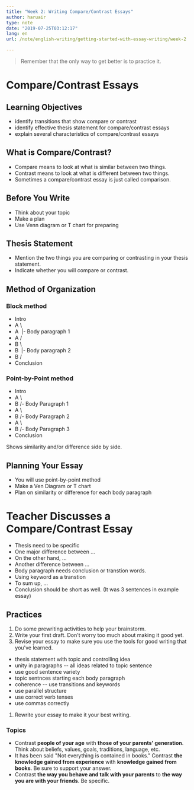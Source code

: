 ```yaml
---
title: "Week 2: Writing Compare/Contrast Essays"
author: haruair
type: note
date: "2019-07-25T03:12:17"
lang: en
url: /note/english-writing/getting-started-with-essay-writing/week-2

---
```


> Remember that the only way to get better is to practice it.

# Compare/Contrast Essays

## Learning Objectives

- identify transitions that show compare or contrast
- identify effective thesis statement for compare/contrast essays
- explain several characteristics of compare/contrast essays

## What is Compare/Contrast?

- Compare means to look at what is similar between two things.
- Contrast means to look at what is different between two things.
- Sometimes a compare/contrast essay is just called comparison.

## Before You Write

- Think about your topic
- Make a plan
- Use Venn diagram or T chart for preparing

## Thesis Statement

- Mention the two things you are comparing or contrasting in your thesis statement.
- Indicate whether you will compare or contrast.

## Method of Organization

### Block method

- Intro
- A \
- A &nbsp;|- Body paragraph 1
- A /
- B \
- B &nbsp;|- Body paragraph 2
- B /
- Conclusion

### Point-by-Point method

- Intro
- A \
- B /- Body Paragraph 1
- A \
- B /- Body Paragraph 2
- A \
- B /- Body Paragraph 3
- Conclusion

Shows similarity and/or difference side by side.

## Planning Your Essay

- You will use point-by-point method
- Make a Ven Diagram or T chart
- Plan on similarity or difference for each body paragraph

# Teacher Discusses a Compare/Contrast Essay

- Thesis need to be specific
- One major difference between ...
- On the other hand, ...
- Another difference between ...
- Body paragraph needs conclusion or transtion words.
- Using keyword as a transtion
- To sum up, ...
- Conclusion should be short as well. (It was 3 sentences in example essay)

## Practices

1. Do some prewriting activities to help your brainstorm.
1. Write your first draft. Don't worry too much about making it good yet.
1. Revise your essay to make sure you use the tools for good writing that you've learned.
  - thesis statement with topic and controlling idea
  - unity in paragraphs -- all ideas related to topic sentence
  - use good sentence variety
  - topic sentnces starting each body paragraph
  - coherence -- use transitions and keywords
  - use parallel structure
  - use correct verb tenses
  - use commas correctly
1. Rewrite your essay to make it your best writing.

### Topics

- Contrast __people of your age__ with __those of your parents' generation__. Think about beliefs, values, goals, traditions, language, etc.
- It has been said "Not everything is contained in books." Contrast __the knowledge gained from experience__ with __knowledge gained from books__. Be sure to support your answer.
- Contrast __the way you behave and talk with your parents__ to __the way you are with your friends__. Be specific.

